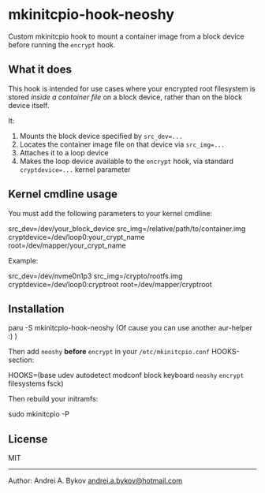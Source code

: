 # mkinitcpio-hook-neoshy

Custom mkinitcpio hook to mount a container image from a block device before running the `encrypt` hook.

## What it does

This hook is intended for use cases where your encrypted root filesystem is stored *inside a container file* on a block device, rather than on the block device itself.

It:

1. Mounts the block device specified by `src_dev=...`
2. Locates the container image file on that device via `src_img=...`
3. Attaches it to a loop device
4. Makes the loop device available to the `encrypt` hook, via standard `cryptdevice=...` kernel parameter

## Kernel cmdline usage

You must add the following parameters to your kernel cmdline:

src_dev=/dev/your_block_device src_img=/relative/path/to/container.img cryptdevice=/dev/loop0:your_crypt_name root=/dev/mapper/your_crypt_name

Example:

src_dev=/dev/nvme0n1p3 src_img=/crypto/rootfs.img cryptdevice=/dev/loop0:cryptroot root=/dev/mapper/cryptroot

## Installation

paru -S mkinitcpio-hook-neoshy (Of cause you can use another aur-helper :) )

Then add `neoshy` **before** `encrypt` in your `/etc/mkinitcpio.conf` HOOKS-section:

HOOKS=(base udev autodetect modconf block keyboard `neoshy` `encrypt` filesystems fsck)

Then rebuild your initramfs:

sudo mkinitcpio -P

## License

MIT

---
Author: Andrei A. Bykov <andrei.a.bykov@hotmail.com>

